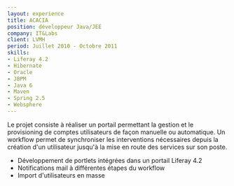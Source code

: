 ```yaml
---
layout: experience
title: ACACIA
position: développeur Java/JEE
company: IT&Labs
client: LVMH
period: Juillet 2010 - Octobre 2011
skills:
- Liferay 4.2
- Hibernate
- Oracle
- JBPM
- Java 6
- Maven
- Spring 2.5
- Websphere
---
```

Le projet consiste à réaliser un portail permettant la gestion et le provisioning de comptes utilisateurs de façon manuelle ou automatique. Un workflow permet de synchroniser les interventions nécessaires depuis la création d'un utilisateur jusqu'à la mise en route des services sur son poste.

* Développement de portlets intégrées dans un portail Liferay 4.2
* Notifications mail à différentes étapes du workflow
* Import d'utilisateurs en masse

